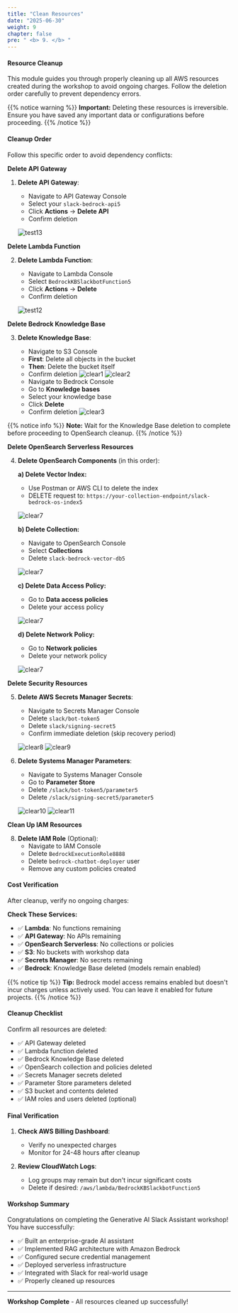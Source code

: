 ```yaml
---
title: "Clean Resources"
date: "2025-06-30"
weight: 9
chapter: false
pre: " <b> 9. </b> "
---
```


#### Resource Cleanup

This module guides you through properly cleaning up all AWS resources created during the workshop to avoid ongoing charges. Follow the deletion order carefully to prevent dependency errors.

{{% notice warning %}}
**Important:** Deleting these resources is irreversible. Ensure you have saved any important data or configurations before proceeding.
{{% /notice %}}

#### Cleanup Order

Follow this specific order to avoid dependency conflicts:

**Delete API Gateway**

1. **Delete API Gateway**:

   - Navigate to API Gateway Console
   - Select your `slack-bedrock-api5`
   - Click **Actions** → **Delete API**
   - Confirm deletion

   ![test13](/images/9-clean_resources/clear13.png?width=91pc)

**Delete Lambda Function**

2. **Delete Lambda Function**:

   - Navigate to Lambda Console
   - Select `BedrockKBSlackbotFunction5`
   - Click **Actions** → **Delete**
   - Confirm deletion

   ![test12](/images/9-clean_resources/clear12.png?width=91pc)

**Delete Bedrock Knowledge Base**

3. **Delete Knowledge Base**:

   - Navigate to S3 Console
   - **First**: Delete all objects in the bucket
   - **Then**: Delete the bucket itself
   - Confirm deletion
     ![clear1](/images/9-clean_resources/clear1.png?width=91pc)
     ![clear2](/images/9-clean_resources/clear2.png?width=91pc)
   - Navigate to Bedrock Console
   - Go to **Knowledge bases**
   - Select your knowledge base
   - Click **Delete**
   - Confirm deletion
     ![clear3](/images/9-clean_resources/clear3.png?width=91pc)

{{% notice info %}}
**Note:** Wait for the Knowledge Base deletion to complete before proceeding to OpenSearch cleanup.
{{% /notice %}}

**Delete OpenSearch Serverless Resources**

4. **Delete OpenSearch Components** (in this order):

   **a) Delete Vector Index:**

   - Use Postman or AWS CLI to delete the index
   - DELETE request to: `https://your-collection-endpoint/slack-bedrock-os-index5`

   ![clear7](/images/9-clean_resources/clear4.png?width=91pc)

   **b) Delete Collection:**

   - Navigate to OpenSearch Console
   - Select **Collections**
   - Delete `slack-bedrock-vector-db5`

   ![clear7](/images/9-clean_resources/clear5.png?width=91pc)

   **c) Delete Data Access Policy:**

   - Go to **Data access policies**
   - Delete your access policy

   ![clear7](/images/9-clean_resources/clear6.png?width=91pc)

   **d) Delete Network Policy:**

   - Go to **Network policies**
   - Delete your network policy

   ![clear7](/images/9-clean_resources/clear7.png?width=91pc)

**Delete Security Resources**

5. **Delete AWS Secrets Manager Secrets**:

   - Navigate to Secrets Manager Console
   - Delete `slack/bot-token5`
   - Delete `slack/signing-secret5`
   - Confirm immediate deletion (skip recovery period)

   ![clear8](/images/9-clean_resources/clear8.png?width=91pc)
   ![clear9](/images/9-clean_resources/clear9.png?width=91pc)

6. **Delete Systems Manager Parameters**:

   - Navigate to Systems Manager Console
   - Go to **Parameter Store**
   - Delete `/slack/bot-token5/parameter5`
   - Delete `/slack/signing-secret5/parameter5`

   ![clear10](/images/9-clean_resources/clear10.png?width=91pc)
   ![clear11](/images/9-clean_resources/clear11.png?width=91pc)

**Clean Up IAM Resources**

8. **Delete IAM Role** (Optional):
   - Navigate to IAM Console
   - Delete `BedrockExecutionRole8888`
   - Delete `bedrock-chatbot-deployer` user
   - Remove any custom policies created

#### Cost Verification

After cleanup, verify no ongoing charges:

**Check These Services:**

- ✅ **Lambda**: No functions remaining
- ✅ **API Gateway**: No APIs remaining
- ✅ **OpenSearch Serverless**: No collections or policies
- ✅ **S3**: No buckets with workshop data
- ✅ **Secrets Manager**: No secrets remaining
- ✅ **Bedrock**: Knowledge Base deleted (models remain enabled)

{{% notice tip %}}
**Tip:** Bedrock model access remains enabled but doesn't incur charges unless actively used. You can leave it enabled for future projects.
{{% /notice %}}

#### Cleanup Checklist

Confirm all resources are deleted:

- ✅ API Gateway deleted
- ✅ Lambda function deleted
- ✅ Bedrock Knowledge Base deleted
- ✅ OpenSearch collection and policies deleted
- ✅ Secrets Manager secrets deleted
- ✅ Parameter Store parameters deleted
- ✅ S3 bucket and contents deleted
- ✅ IAM roles and users deleted (optional)

#### Final Verification

1. **Check AWS Billing Dashboard**:

   - Verify no unexpected charges
   - Monitor for 24-48 hours after cleanup

2. **Review CloudWatch Logs**:
   - Log groups may remain but don't incur significant costs
   - Delete if desired: `/aws/lambda/BedrockKBSlackbotFunction5`

#### Workshop Summary

Congratulations on completing the Generative AI Slack Assistant workshop! You have successfully:

- ✅ Built an enterprise-grade AI assistant
- ✅ Implemented RAG architecture with Amazon Bedrock
- ✅ Configured secure credential management
- ✅ Deployed serverless infrastructure
- ✅ Integrated with Slack for real-world usage
- ✅ Properly cleaned up resources

---

**Workshop Complete** - All resources cleaned up successfully!
